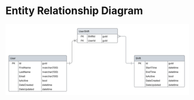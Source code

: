 # Entity Relationship Diagram

![entity relationship diagram](../images/entity_relationship_diagram.png)